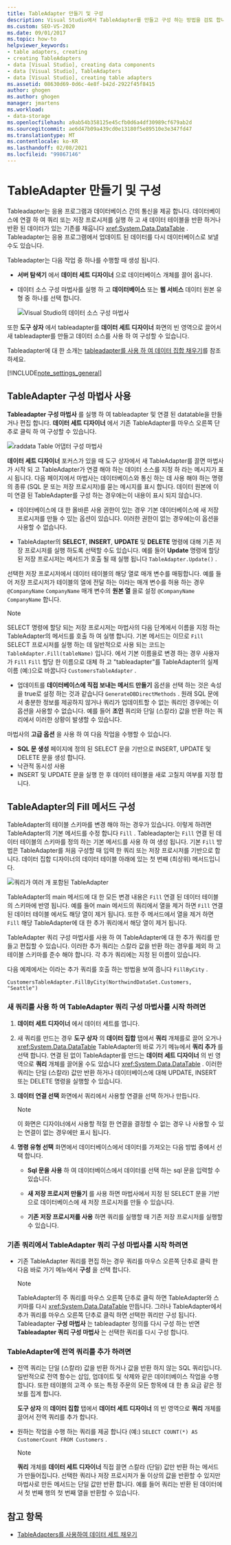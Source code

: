 ```yaml
---
title: TableAdapter 만들기 및 구성
description: Visual Studio에서 TableAdapter를 만들고 구성 하는 방법을 검토 합니다. Tableadapter는 응용 프로그램과 데이터베이스 간의 통신을 제공 합니다.
ms.custom: SEO-VS-2020
ms.date: 09/01/2017
ms.topic: how-to
helpviewer_keywords:
- table adapters, creating
- creating TableAdapters
- data [Visual Studio], creating data components
- data [Visual Studio], TableAdapters
- data [Visual Studio], creating table adapters
ms.assetid: 08630d69-0d6c-4e8f-b42d-2922f45f8415
author: ghogen
ms.author: ghogen
manager: jmartens
ms.workload:
- data-storage
ms.openlocfilehash: a9ab54b358125e45cfb0d6a4df30989cf679ab2d
ms.sourcegitcommit: ae6d47b09a439cd0e13180f5e89510e3e347fd47
ms.translationtype: MT
ms.contentlocale: ko-KR
ms.lasthandoff: 02/08/2021
ms.locfileid: "99867146"
---
```

# <a name="create-and-configure-tableadapters"></a>TableAdapter 만들기 및 구성

Tableadapter는 응용 프로그램과 데이터베이스 간의 통신을 제공 합니다. 데이터베이스에 연결 하 여 쿼리 또는 저장 프로시저를 실행 하 고 새 데이터 테이블을 반환 하거나 반환 된 데이터가 있는 기존를 채웁니다 <xref:System.Data.DataTable> . Tableadapter는 응용 프로그램에서 업데이트 된 데이터를 다시 데이터베이스로 보낼 수도 있습니다.

Tableadapter는 다음 작업 중 하나를 수행할 때 생성 됩니다.

- **서버 탐색기** 에서 **데이터 세트 디자이너** 으로 데이터베이스 개체를 끌어 옵니다.

- 데이터 소스 구성 마법사를 실행 하 고 **데이터베이스** 또는 **웹 서비스** 데이터 원본 유형 중 하나를 선택 합니다.

   ![Visual Studio의 데이터 소스 구성 마법사](media/data-source-configuration-wizard.png)

또한 **도구 상자** 에서 tableadapter를 **데이터 세트 디자이너** 화면의 빈 영역으로 끌어서 새 tableadapter를 만들고 데이터 소스를 사용 하 여 구성할 수 있습니다.

Tableadapter에 대 한 소개는 [tableadapter를 사용 하 여 데이터 집합 채우기](../data-tools/fill-datasets-by-using-tableadapters.md)를 참조 하세요.

[!INCLUDE[note_settings_general](../data-tools/includes/note_settings_general_md.md)]

## <a name="use-the-tableadapter-configuration-wizard"></a>TableAdapter 구성 마법사 사용

**Tableadapter 구성 마법사** 를 실행 하 여 tableadapter 및 연결 된 datatable을 만들거나 편집 합니다. **데이터 세트 디자이너** 에서 기존 TableAdapter를 마우스 오른쪽 단추로 클릭 하 여 구성할 수 있습니다.

![raddata Table 어댑터 구성 마법사](../data-tools/media/raddata-table-adapter-configuration-wizard.png)

**데이터 세트 디자이너** 포커스가 있을 때 도구 상자에서 새 TableAdapter를 끌면 마법사가 시작 되 고 TableAdapter가 연결 해야 하는 데이터 소스를 지정 하 라는 메시지가 표시 됩니다. 다음 페이지에서 마법사는 데이터베이스와 통신 하는 데 사용 해야 하는 명령의 종류 (SQL 문 또는 저장 프로시저)를 묻는 메시지를 표시 합니다. 데이터 원본에 이미 연결 된 TableAdapter를 구성 하는 경우에는이 내용이 표시 되지 않습니다.

- 데이터베이스에 대 한 올바른 사용 권한이 있는 경우 기본 데이터베이스에 새 저장 프로시저를 만들 수 있는 옵션이 있습니다. 이러한 권한이 없는 경우에는이 옵션을 사용할 수 없습니다.

- TableAdapter의 **SELECT**, **INSERT**, **UPDATE** 및 **DELETE** 명령에 대해 기존 저장 프로시저를 실행 하도록 선택할 수도 있습니다. 예를 들어 **Update** 명령에 할당 된 저장 프로시저는 메서드가 호출 될 때 실행 됩니다 `TableAdapter.Update()` .

선택한 저장 프로시저에서 데이터 테이블의 해당 열로 매개 변수를 매핑합니다. 예를 들어 저장 프로시저가 테이블의 열에 전달 하는 이라는 매개 변수를 허용 하는 경우 `@CompanyName` `CompanyName` 매개 변수의 **원본 열** 을로 설정 `@CompanyName` `CompanyName` 합니다.

> [!NOTE]
> SELECT 명령에 할당 되는 저장 프로시저는 마법사의 다음 단계에서 이름을 지정 하는 TableAdapter의 메서드를 호출 하 여 실행 합니다. 기본 메서드는 이므로 `Fill` SELECT 프로시저를 실행 하는 데 일반적으로 사용 되는 코드는 `TableAdapter.Fill(tableName)` 입니다. 에서 기본 이름을로 변경 하는 경우 사용자가 `Fill` `Fill` 할당 한 이름으로 대체 하 고 "tableadapter"를 TableAdapter의 실제 이름 (예:)으로 바꿉니다 `CustomersTableAdapter` .

- 업데이트를 **데이터베이스에 직접 보내는 메서드 만들기** 옵션을 선택 하는 것은 속성을 true로 설정 하는 것과 같습니다 `GenerateDBDirectMethods` . 원래 SQL 문에서 충분한 정보를 제공하지 않거나 쿼리가 업데이트할 수 없는 쿼리인 경우에는 이 옵션을 사용할 수 없습니다. 예를 들어 **조인** 쿼리와 단일 (스칼라) 값을 반환 하는 쿼리에서 이러한 상황이 발생할 수 있습니다.

마법사의 **고급 옵션** 을 사용 하 여 다음 작업을 수행할 수 있습니다.

- **SQL 문 생성** 페이지에 정의 된 SELECT 문을 기반으로 INSERT, UPDATE 및 DELETE 문을 생성 합니다.
- 낙관적 동시성 사용
- INSERT 및 UPDATE 문을 실행 한 후 데이터 테이블을 새로 고칠지 여부를 지정 합니다.

## <a name="configure-a-tableadapters-fill-method"></a>TableAdapter의 Fill 메서드 구성

TableAdapter의 테이블 스키마를 변경 해야 하는 경우가 있습니다. 이렇게 하려면 TableAdapter의 기본 메서드를 수정 합니다 `Fill` . Tableadapter는 `Fill` 연결 된 데이터 테이블의 스키마를 정의 하는 기본 메서드를 사용 하 여 생성 됩니다. 기본 `Fill` 방법은 TableAdapter를 처음 구성할 때 입력 한 쿼리 또는 저장 프로시저를 기반으로 합니다. 데이터 집합 디자이너의 데이터 테이블 아래에 있는 첫 번째 (최상위) 메서드입니다.

![쿼리가 여러 개 포함된 TableAdapter](../data-tools/media/tableadapter.gif)

TableAdapter의 main 메서드에 대 한 모든 변경 내용은 `Fill` 연결 된 데이터 테이블의 스키마에 반영 됩니다. 예를 들어 main 메서드의 쿼리에서 열을 제거 하면 `Fill` 연결 된 데이터 테이블 에서도 해당 열이 제거 됩니다. 또한 주 메서드에서 열을 제거 하면 `Fill` 해당 TableAdapter에 대 한 추가 쿼리에서 해당 열이 제거 됩니다.

TableAdapter 쿼리 구성 마법사를 사용 하 여 TableAdapter에 대 한 추가 쿼리를 만들고 편집할 수 있습니다. 이러한 추가 쿼리는 스칼라 값을 반환 하는 경우를 제외 하 고 테이블 스키마를 준수 해야 합니다.  각 추가 쿼리에는 지정 된 이름이 있습니다.

다음 예제에서는 이라는 추가 쿼리를 호출 하는 방법을 보여 줍니다 `FillByCity` .

`CustomersTableAdapter.FillByCity(NorthwindDataSet.Customers, "Seattle")`

### <a name="to-start-the-tableadapter-query-configuration-wizard-with-a-new-query"></a>새 쿼리를 사용 하 여 TableAdapter 쿼리 구성 마법사를 시작 하려면

1. **데이터 세트 디자이너** 에서 데이터 세트를 엽니다.

2. 새 쿼리를 만드는 경우 **도구 상자** 의 **데이터 집합** 탭에서 **쿼리** 개체를로 끌어 오거나 <xref:System.Data.DataTable> TableAdapter의 바로 가기 메뉴에서 **쿼리 추가** 를 선택 합니다. 연결 된 없이 TableAdapter를 만드는 **데이터 세트 디자이너** 의 빈 영역으로 **쿼리** 개체를 끌어올 수도 있습니다 <xref:System.Data.DataTable> . 이러한 쿼리는 단일 (스칼라) 값만 반환 하거나 데이터베이스에 대해 UPDATE, INSERT 또는 DELETE 명령을 실행할 수 있습니다.

3. **데이터 연결 선택** 화면에서 쿼리에서 사용할 연결을 선택 하거나 만듭니다.

    > [!NOTE]
    > 이 화면은 디자이너에서 사용할 적절 한 연결을 결정할 수 없는 경우 나 사용할 수 있는 연결이 없는 경우에만 표시 됩니다.

4. **명령 유형 선택** 화면에서 데이터베이스에서 데이터를 가져오는 다음 방법 중에서 선택 합니다.

    - **Sql 문을 사용** 하 여 데이터베이스에서 데이터를 선택 하는 sql 문을 입력할 수 있습니다.

    - **새 저장 프로시저 만들기** 를 사용 하면 마법사에서 지정 된 SELECT 문을 기반으로 데이터베이스에 새 저장 프로시저를 만들 수 있습니다.

    - **기존 저장 프로시저를 사용** 하면 쿼리를 실행할 때 기존 저장 프로시저를 실행할 수 있습니다.

### <a name="to-start-the-tableadapter-query-configuration-wizard-on-an-existing-query"></a>기존 쿼리에서 TableAdapter 쿼리 구성 마법사를 시작 하려면

- 기존 TableAdapter 쿼리를 편집 하는 경우 쿼리를 마우스 오른쪽 단추로 클릭 한 다음 바로 가기 메뉴에서 **구성** 을 선택 합니다.

    > [!NOTE]
    > TableAdapter의 주 쿼리를 마우스 오른쪽 단추로 클릭 하면 TableAdapter와 스키마를 다시 <xref:System.Data.DataTable> 만듭니다. 그러나 TableAdapter에서 추가 쿼리를 마우스 오른쪽 단추로 클릭 하면 선택한 쿼리만 구성 됩니다. Tableadapter **구성 마법사** 는 tableadapter 정의를 다시 구성 하는 반면 **Tableadapter 쿼리 구성 마법사** 는 선택한 쿼리를 다시 구성 합니다.

### <a name="to-add-a-global-query-to-a-tableadapter"></a>TableAdapter에 전역 쿼리를 추가 하려면

- 전역 쿼리는 단일 (스칼라) 값을 반환 하거나 값을 반환 하지 않는 SQL 쿼리입니다. 일반적으로 전역 함수는 삽입, 업데이트 및 삭제와 같은 데이터베이스 작업을 수행 합니다. 또한 테이블의 고객 수 또는 특정 주문의 모든 항목에 대 한 총 요금 같은 정보를 집계 합니다.

     **도구 상자** 의 **데이터 집합** 탭에서 **데이터 세트 디자이너** 의 빈 영역으로 **쿼리** 개체를 끌어서 전역 쿼리를 추가 합니다.

- 원하는 작업을 수행 하는 쿼리를 제공 합니다 (예:) `SELECT COUNT(*) AS CustomerCount FROM Customers` .

    > [!NOTE]
    > **쿼리** 개체를 **데이터 세트 디자이너** 직접 끌면 스칼라 (단일) 값만 반환 하는 메서드가 만들어집니다. 선택한 쿼리나 저장 프로시저가 둘 이상의 값을 반환할 수 있지만 마법사로 만든 메서드는 단일 값만 반환 합니다. 예를 들어 쿼리는 반환 된 데이터에서 첫 번째 행의 첫 번째 열을 반환할 수 있습니다.

## <a name="see-also"></a>참고 항목

- [TableAdapters를 사용하여 데이터 세트 채우기](../data-tools/fill-datasets-by-using-tableadapters.md)
